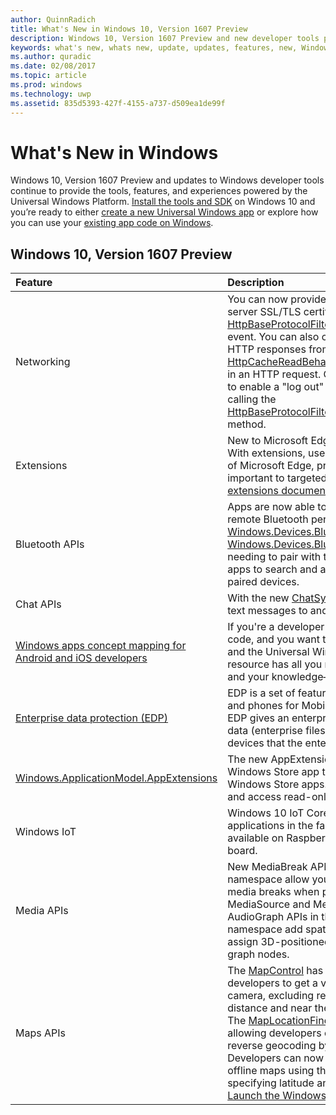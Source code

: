 ```yaml
---
author: QuinnRadich
title: What's New in Windows 10, Version 1607 Preview
description: Windows 10, Version 1607 Preview and new developer tools provide the tools, features, and experiences powered by the new Universal Windows Platform.
keywords: what's new, whats new, update, updates, features, new, Windows 10, 1607 preview
ms.author: quradic
ms.date: 02/08/2017
ms.topic: article
ms.prod: windows
ms.technology: uwp
ms.assetid: 835d5393-427f-4155-a737-d509ea1de99f
---
```


# What's New in Windows

Windows 10, Version 1607 Preview and updates to Windows developer tools continue to provide the tools, features, and experiences powered by the Universal Windows Platform. [Install the tools and SDK](http://go.microsoft.com/fwlink/?LinkId=821431) on Windows 10 and you’re ready to either [create a new Universal Windows app](https://msdn.microsoft.com/library/windows/apps/bg124288) or explore how you can use your [existing app code on Windows](https://msdn.microsoft.com/library/windows/apps/mt238321).

## Windows 10, Version 1607 Preview

Feature | Description
 :---- | :----
Networking | You can now provide your own custom validation of server SSL/TLS certificates by subscribing to the [HttpBaseProtocolFilter.ServerCustomValidationRequest](https://msdn.microsoft.com/library/windows/apps/windows.web.http.filters.httpbaseprotocolfilter.aspx#_blank) event. You can also completely disable reading of HTTP responses from the cache by specifying the  [HttpCacheReadBehavior.NoCache](https://msdn.microsoft.com/library/windows/apps/windows.web.http.filters.httpcachereadbehavior.aspx#_blank) enumeration value in an HTTP request. Clearing authentication credentials to enable a "log out" scenario is now possible by calling the [HttpBaseProtocolFilter.ClearAuthenticationCache](https://msdn.microsoft.com/library/windows/apps/windows.web.http.filters.httpbaseprotocolfilter.aspx#_blank) method.
Extensions | New to Microsoft Edge is the ability to use extensions. With extensions, users are able to extend the abilities of Microsoft Edge, providing niche functionality that is important to targeted audiences. Check out the [extensions documentation](https://developer.microsoft.com/microsoft-edge/platform/documentation/extensions/#_blank) for more info.
Bluetooth APIs | Apps are now able to access RFCOMM services on remote Bluetooth peripherals via [Windows.Devices.Bluetooth and Windows.Devices.Bluetooth.Rfcomm](https://msdn.microsoft.com/library/windows/apps/windows.devices.bluetooth.aspx#_blank) without first needing to pair with the peripheral. New methods allow apps to search and access RFCOMM services on non-paired devices.
Chat APIs | With the new [ChatSyncManager](https://msdn.microsoft.com/library/windows/apps/mt414181.aspx#_blank) class, you can sync text messages to and from the cloud.
[Windows apps concept mapping for Android and iOS developers](https://msdn.microsoft.com/windows/uwp/porting/android-ios-uwp-map#_blank) | If you're a developer with Android or iOS skills and/or code, and you want to make the move to Windows 10 and the Universal Windows Platform (UWP), then this resource has all you need to map platform features—and your knowledge—between the three platforms.
[Enterprise data protection (EDP)](https://msdn.microsoft.com/windows/uwp/enterprise/wip-hub) | EDP is a set of features on desktops, laptops, tablets, and phones for Mobile Device Management (MDM). EDP gives an enterprise greater control over how its data (enterprise files and data blobs) is handled on devices that the enterprise manages.
[Windows.ApplicationModel.AppExtensions](https://msdn.microsoft.com/library/windows/apps/windows.applicationmodel.appextensions.aspx#_blank) | The new AppExtensions namespace allows your Windows Store app to host content provided by other Windows Store apps. You can discover, enumerate, and access read-only content from those apps.
Windows IoT | Windows 10 IoT Core allows you to create IoT applications in the familiarity of Windows, and is now available on Raspberry Pi 3 - the newest Raspberry Pi board.
Media APIs | New MediaBreak APIs in the Windows.Media.Playback namespace allow you to easily schedule and manage media breaks when playing back media using MediaSource and MediaPlaybackItem. New AudioGraph APIs in the Windows.Media.Audio namespace add spatial audio processing that lets you assign 3D-positioned emitters and listeners to audio graph nodes.
Maps APIs | The [MapControl](https://msdn.microsoft.com/library/windows/apps/windows.ui.xaml.controls.maps.mapcontrol.aspx#_blank) has been improved to allow developers to get a visible region that is near to the camera, excluding regions that are far-off in the distance and near the horizon in deeply pitched view. The [MapLocationFinder](https://msdn.microsoft.com/library/windows/apps/windows.services.maps.maplocationfinder.aspx#_blank) class has been extended, allowing developers optimize network traffic when reverse geocoding by specifying a desired accuracy. Developers can now take advantage of downloading offline maps using the [LaunchUriAsync](https://msdn.microsoft.com/library/windows/apps/hh701480.aspx#_blank) method and specifying latitude and longitude. For more info, see [Launch the Windows Maps app](https://msdn.microsoft.com/windows/uwp/launch-resume/launch-maps-app#_blank).
